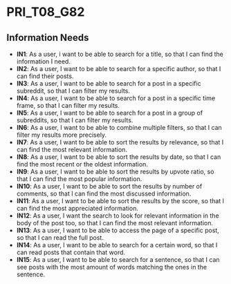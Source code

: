 # PRI_T08_G82

## Information Needs

- **IN1**: As a user, i want to be able to search for a title, so that I can find the information I need.
- **IN2**: As a user, I want to be able to search for a specific author, so that I can find their posts.
- **IN3**: As a user, I want to be able to search for a post in a specific subreddit, so that I can filter my results.
- **IN4**: As a user, I want to be able to search for a post in a specific time frame, so that I can filter my results.
- **IN5**: As a user, I want to be able to search for a post in a group of subreddits, so that I can filter my results.
- **IN6**: As a user, I want to be able to combine multiple filters, so that I can filter my results more precisely.
- **IN7**: As a user, I want to be able to sort the results by relevance, so that I can find the most relevant information.
- **IN8**: As a user, I want to be able to sort the results by date, so that I can find the most recent or the oldest information.
- **IN9**: As a user, I want to be able to sort the results by upvote ratio, so that I can find the most popular information.
- **IN10**: As a user, I want to be able to sort the results by number of comments, so that I can find the most discussed information.
- **IN11**: As a user, I want to be able to sort the results by the score, so that I can find the most appreciated information.
- **IN12**: As a user, I want the search to look for relevant information in the body of the post too, so that I can find the most relevant information.
- **IN13**: As a user, I want to be able to access the page of a specific post, so that I can read the full post.
- **IN14**: As a user, I want to be able to search for a certain word, so that I can read posts that contain that word.
- **IN15**: As a user, I want to be able to search for a sentence, so that I can see posts with the most amount of words matching the ones in the sentence.
  